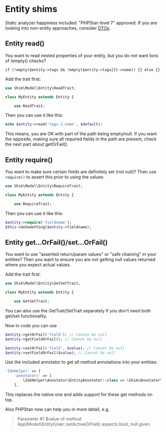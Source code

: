 # Entity shims

Static analyzer happiness included: "PHPStan level 7" approved.
If you are looking into non-entity approaches, consider [DTOs](https://github.com/dereuromark/cakephp-dto).

## Entity read()
You want to read nested properties of your entity, but you do not want tons of !empty() checks?
```
if (!empty($entity->tags && !empty($entity->tags[2]->name)) {} else {}
```

Add the trait first:
```php
use Shim\Model\Entity\ReadTrait;

class MyEntity extends Entity {

    use ReadTrait;
```

Then you can use it like this:
```php
echo $entity->read('tags.2.name', $default);
```

This means, you are OK with part of the path being empty/null.
If you want the opposite, making sure all required fields in the path are present, check the next part about getOrFail().

## Entity require()
You want to make sure certain fields are definitely set (not null)?
Then use `require()` to assert this prior to using the values:

```php
use Shim\Model\Entity\RequireTrait;

class MyEntity extends Entity {

    use RequireTrait;
```

Then you can use it like this:
```php
$entity->require('fieldname');
$this->doSomething($entity->fieldname);
```

## Entity get...OrFail()/set...OrFail()
You want to use "asserted return/param values" or "safe chaining" in your entities?
Then you want to ensure you are not getting null values returned where you expect actual values.

Add the trait first:
```php
use Shim\Model\Entity\GetSetTrait;

class MyEntity extends Entity {

    use GetSetTrait;
```
You can also use the GetTrait/SetTrait separately if you don't need both get/set functionality.

Now in code you can use
```php
$entity->getOrFail('field'); // Cannot be null
$entity->getFieldOrFail(); // Cannot be null

$entity->setOrFail('field', $value); // Cannot be null
$entity->setFieldOrFail($value); // Cannot be null
```

Use the included annotator to get all method annotations into your entities:
```php
'IdeHelper' => [
    'annotators' => [
        \IdeHelper\Annotator\EntityAnnotator::class => \Shim\Annotator\EntityAnnotator::class,
    ],
```
This replaces the native one and adds support for these get methods on top.

Also PHPStan now can help you in more detail, e.g.

> Parameter #1 $value of method App\Model\Entity\User::setActiveOrFail() expects bool, null given.
